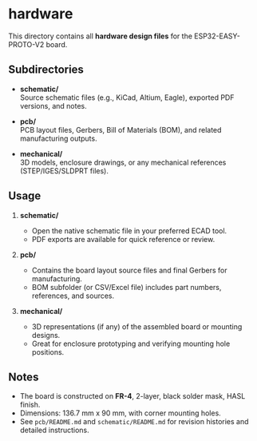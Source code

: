 # hardware

This directory contains all **hardware design files** for the ESP32-EASY-PROTO-V2 board.

## Subdirectories

- **schematic/**  
  Source schematic files (e.g., KiCad, Altium, Eagle), exported PDF versions, and notes.

- **pcb/**  
  PCB layout files, Gerbers, Bill of Materials (BOM), and related manufacturing outputs.

- **mechanical/**  
  3D models, enclosure drawings, or any mechanical references (STEP/IGES/SLDPRT files).

## Usage

1. **schematic/**  
   - Open the native schematic file in your preferred ECAD tool.  
   - PDF exports are available for quick reference or review.

2. **pcb/**  
   - Contains the board layout source files and final Gerbers for manufacturing.  
   - BOM subfolder (or CSV/Excel file) includes part numbers, references, and sources.

3. **mechanical/**  
   - 3D representations (if any) of the assembled board or mounting designs.  
   - Great for enclosure prototyping and verifying mounting hole positions.

## Notes

- The board is constructed on **FR-4**, 2-layer, black solder mask, HASL finish.  
- Dimensions: 136.7 mm x 90 mm, with corner mounting holes.  
- See `pcb/README.md` and `schematic/README.md` for revision histories and detailed instructions.

